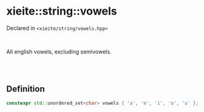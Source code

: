 # xieite::string::vowels
Declared in `<xieite/string/vowels.hpp>`

<br/>

All english vowels, excluding semivowels.

<br/><br/>

## Definition
```cpp
constexpr std::unordered_set<char> vowels { 'a', 'e', 'i', 'o', 'u' };
```
